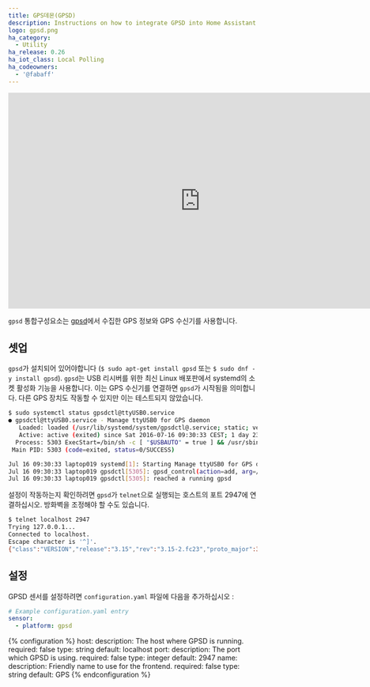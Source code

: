 ```yaml
---
title: GPS데몬(GPSD)
description: Instructions on how to integrate GPSD into Home Assistant.
logo: gpsd.png
ha_category:
  - Utility
ha_release: 0.26
ha_iot_class: Local Polling
ha_codeowners:
  - '@fabaff'
---
```


<div class='videoWrapper'>
<iframe width="776" height="437" src="https://www.youtube.com/embed/A1zmhxcUOxw" frameborder="0" allow="accelerometer; autoplay; encrypted-media; gyroscope; picture-in-picture" allowfullscreen></iframe>
</div>

`gpsd` 통합구성요소는 [gpsd](http://catb.org/gpsd/)에서 수집한 GPS 정보와 GPS 수신기를 사용합니다.

## 셋업

`gpsd`가 설치되어 있어야합니다 (`$ sudo apt-get install gpsd` 또는 `$ sudo dnf -y install gpsd`). `gpsd`는 USB 리시버를 위한 최신 Linux 배포판에서 systemd의 소켓 활성화 기능을 사용합니다. 이는 GPS 수신기를 연결하면 `gpsd`가 시작됨을 의미합니다. 다른 GPS 장치도 작동할 수 있지만 이는 테스트되지 않았습니다.

```bash
$ sudo systemctl status gpsdctl@ttyUSB0.service
● gpsdctl@ttyUSB0.service - Manage ttyUSB0 for GPS daemon
   Loaded: loaded (/usr/lib/systemd/system/gpsdctl@.service; static; vendor preset: disabled)
   Active: active (exited) since Sat 2016-07-16 09:30:33 CEST; 1 day 23h ago
  Process: 5303 ExecStart=/bin/sh -c [ "$USBAUTO" = true ] && /usr/sbin/gpsdctl add /dev/%I || : (code=exited, status=0/SUCCESS)
 Main PID: 5303 (code=exited, status=0/SUCCESS)

Jul 16 09:30:33 laptop019 systemd[1]: Starting Manage ttyUSB0 for GPS daemon...
Jul 16 09:30:33 laptop019 gpsdctl[5305]: gpsd_control(action=add, arg=/dev/ttyUSB0)
Jul 16 09:30:33 laptop019 gpsdctl[5305]: reached a running gpsd
```

설정이 작동하는지 확인하려면 `gpsd`가 `telnet`으로 실행되는 호스트의 포트 2947에 연결하십시오. 방화벽을 조정해야 할 수도 있습니다.

```bash
$ telnet localhost 2947
Trying 127.0.0.1...
Connected to localhost.
Escape character is '^]'.
{"class":"VERSION","release":"3.15","rev":"3.15-2.fc23","proto_major":3,"proto_minor":11}
```

## 설정

GPSD 센서를 설정하려면 `configuration.yaml` 파일에 다음을 추가하십시오 :

```yaml
# Example configuration.yaml entry
sensor:
  - platform: gpsd
```

{% configuration %}
host:
  description: The host where GPSD is running.
  required: false
  type: string
  default: localhost
port:
  description: The port which GPSD is using.
  required: false
  type: integer
  default: 2947
name:
  description: Friendly name to use for the frontend.
  required: false
  type: string
  default: GPS
{% endconfiguration %}
